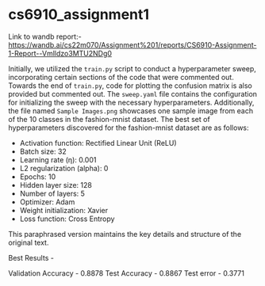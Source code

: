 # cs6910_assignment1
Link to wandb report:- https://wandb.ai/cs22m070/Assignment%201/reports/CS6910-Assignment-1-Report--Vmlldzo3MTU2NDg0

Initially, we utilized the `train.py` script to conduct a hyperparameter sweep, incorporating certain sections of the code that were commented out. Towards the end of `train.py`, code for plotting the confusion matrix is also provided but commented out. The `sweep.yaml` file contains the configuration for initializing the sweep with the necessary hyperparameters. Additionally, the file named `Sample Images.png` showcases one sample image from each of the 10 classes in the fashion-mnist dataset. The best set of hyperparameters discovered for the fashion-mnist dataset are as follows:

- Activation function: Rectified Linear Unit (ReLU)
- Batch size: 32
- Learning rate (η): 0.001
- L2 regularization (alpha): 0
- Epochs: 10
- Hidden layer size: 128
- Number of layers: 5
- Optimizer: Adam
- Weight initialization: Xavier
- Loss function: Cross Entropy

This paraphrased version maintains the key details and structure of the original text.

Best Results -

Validation Accuracy - 0.8878 Test Accuracy - 0.8867 Test error - 0.3771

